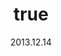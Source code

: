 ---
wip: "True"
id: "6692"
title:
  de: "Vergilbte Basiliskenleder-Karte"
  en: "Timeworn Peisteskin Map"
  fr: "Vieille carte en peau de peiste"
  ja: "古ぼけた地図G5"
  cn: "陈旧的毒蜥蜴革地图"
  ko: "5등급 오래된 지도"
layout: treasuremap
page_type: guide
categories: "treasuremap"
instanceType: "treasuremap"
date: "2013.12.14"
patchNumber: "2.1"
patchName: "A Realm Awoken"
expac: "arr"
image: "/assets/img/content/klassen/Chocobo.webp"
terms:
    - term: "TreasureMaps"
    - term: "A Realm Awoken"
sortid: 5
order: 5
plvl: 50
slug: "vergilbte_basiliskenleder_karte"
maxpartysize: 8
zones:
  - zonename: "Central Shroud"
    fullimage: "/assets/img/treasuremaps/Vergilbte Basiliskenleder-Karte/Tiefer Wald/Tiefer Wald.webp"
    subimage:
      - "/assets/img/treasuremaps/Vergilbte Basiliskenleder-Karte/Tiefer Wald/A.webp"
      - "/assets/img/treasuremaps/Vergilbte Basiliskenleder-Karte/Tiefer Wald/B.webp"
      - "/assets/img/treasuremaps/Vergilbte Basiliskenleder-Karte/Tiefer Wald/C.webp"
  - zonename: "East Shroud"
    fullimage: "/assets/img/treasuremaps/Vergilbte Basiliskenleder-Karte/Ostwald/Ostwald.webp"
    subimage:
      - "/assets/img/treasuremaps/Vergilbte Basiliskenleder-Karte/Ostwald/A.webp"
      - "/assets/img/treasuremaps/Vergilbte Basiliskenleder-Karte/Ostwald/B.webp"
      - "/assets/img/treasuremaps/Vergilbte Basiliskenleder-Karte/Ostwald/C.webp"
  - zonename: "South Shroud"
    fullimage: "/assets/img/treasuremaps/Vergilbte Basiliskenleder-Karte/Südwald/Südwald.webp"
    subimage:
      - "/assets/img/treasuremaps/Vergilbte Basiliskenleder-Karte/Südwald/A.webp"
      - "/assets/img/treasuremaps/Vergilbte Basiliskenleder-Karte/Südwald/B.webp"
      - "/assets/img/treasuremaps/Vergilbte Basiliskenleder-Karte/Südwald/C.webp"
  - zonename: "North Shroud"
    fullimage: "/assets/img/treasuremaps/Vergilbte Basiliskenleder-Karte/Nordwald/Nordwald.webp"
    subimage:
      - "/assets/img/treasuremaps/Vergilbte Basiliskenleder-Karte/Nordwald/A.webp"
      - "/assets/img/treasuremaps/Vergilbte Basiliskenleder-Karte/Nordwald/B.webp"
      - "/assets/img/treasuremaps/Vergilbte Basiliskenleder-Karte/Nordwald/C.webp"
  - zonename: "Middle La Noscea"
    fullimage: "/assets/img/treasuremaps/Vergilbte Basiliskenleder-Karte/Zentrales La Noscea/Zentrales La Noscea.webp"
    subimage:
      - "/assets/img/treasuremaps/Vergilbte Basiliskenleder-Karte/Zentrales La Noscea/A.webp"
      - "/assets/img/treasuremaps/Vergilbte Basiliskenleder-Karte/Zentrales La Noscea/B.webp"
      - "/assets/img/treasuremaps/Vergilbte Basiliskenleder-Karte/Zentrales La Noscea/C.webp"
  - zonename: "Lower La Noscea"
    fullimage: "/assets/img/treasuremaps/Vergilbte Basiliskenleder-Karte/Unteres La Noscea/Unteres La Noscea.webp"
    subimage:
      - "/assets/img/treasuremaps/Vergilbte Basiliskenleder-Karte/Unteres La Noscea/A.webp"
      - "/assets/img/treasuremaps/Vergilbte Basiliskenleder-Karte/Unteres La Noscea/B.webp"
      - "/assets/img/treasuremaps/Vergilbte Basiliskenleder-Karte/Unteres La Noscea/C.webp"
  - zonename: "Eastern La Noscea"
    fullimage: "/assets/img/treasuremaps/Vergilbte Basiliskenleder-Karte/Östliches La Noscea/Östliches La Noscea.webp"
    subimage:
      - "/assets/img/treasuremaps/Vergilbte Basiliskenleder-Karte/Östliches La Noscea/A.webp"
      - "/assets/img/treasuremaps/Vergilbte Basiliskenleder-Karte/Östliches La Noscea/B.webp"
      - "/assets/img/treasuremaps/Vergilbte Basiliskenleder-Karte/Östliches La Noscea/C.webp"
  - zonename: "Western La Noscea"
    fullimage: "/assets/img/treasuremaps/Vergilbte Basiliskenleder-Karte/Westliches La Noscea/Westliches La Noscea.webp"
    subimage:
      - "/assets/img/treasuremaps/Vergilbte Basiliskenleder-Karte/Westliches La Noscea/A.webp"
      - "/assets/img/treasuremaps/Vergilbte Basiliskenleder-Karte/Westliches La Noscea/B.webp"
      - "/assets/img/treasuremaps/Vergilbte Basiliskenleder-Karte/Westliches La Noscea/C.webp"
  - zonename: "Upper La Noscea"
    fullimage: "/assets/img/treasuremaps/Vergilbte Basiliskenleder-Karte/Oberes La Noscea/Oberes La Noscea.webp"
    subimage:
      - "/assets/img/treasuremaps/Vergilbte Basiliskenleder-Karte/Oberes La Noscea/A.webp"
      - "/assets/img/treasuremaps/Vergilbte Basiliskenleder-Karte/Oberes La Noscea/B.webp"
      - "/assets/img/treasuremaps/Vergilbte Basiliskenleder-Karte/Oberes La Noscea/C.webp"
  - zonename: "Outer La Noscea"
    fullimage: "/assets/img/treasuremaps/Vergilbte Basiliskenleder-Karte/Äußeres La Noscea/Äußeres La Noscea.webp"
    subimage:
      - "/assets/img/treasuremaps/Vergilbte Basiliskenleder-Karte/Äußeres La Noscea/A.webp"
      - "/assets/img/treasuremaps/Vergilbte Basiliskenleder-Karte/Äußeres La Noscea/B.webp"
      - "/assets/img/treasuremaps/Vergilbte Basiliskenleder-Karte/Äußeres La Noscea/C.webp"
  - zonename: "Western Thanalan"
    fullimage: "/assets/img/treasuremaps/Vergilbte Basiliskenleder-Karte/Westliches Thanalan/Westliches Thanalan.webp"
    subimage:
      - "/assets/img/treasuremaps/Vergilbte Basiliskenleder-Karte/Westliches Thanalan/A.webp"
      - "/assets/img/treasuremaps/Vergilbte Basiliskenleder-Karte/Westliches Thanalan/B.webp"
      - "/assets/img/treasuremaps/Vergilbte Basiliskenleder-Karte/Westliches Thanalan/C.webp"
  - zonename: "Central Thanalan"
    fullimage: "/assets/img/treasuremaps/Vergilbte Basiliskenleder-Karte/Zentrales Thanalan/Zentrales Thanalan.webp"
    subimage:
      - "/assets/img/treasuremaps/Vergilbte Basiliskenleder-Karte/Zentrales Thanalan/A.webp"
      - "/assets/img/treasuremaps/Vergilbte Basiliskenleder-Karte/Zentrales Thanalan/B.webp"
      - "/assets/img/treasuremaps/Vergilbte Basiliskenleder-Karte/Zentrales Thanalan/C.webp"
  - zonename: "Eastern Thanalan"
    fullimage: "/assets/img/treasuremaps/Vergilbte Basiliskenleder-Karte/Östliches Thanalan/Östliches Thanalan.webp"
    subimage:
      - "/assets/img/treasuremaps/Vergilbte Basiliskenleder-Karte/Östliches Thanalan/A.webp"
      - "/assets/img/treasuremaps/Vergilbte Basiliskenleder-Karte/Östliches Thanalan/B.webp"
      - "/assets/img/treasuremaps/Vergilbte Basiliskenleder-Karte/Östliches Thanalan/C.webp"
  - zonename: "Southern Thanalan"
    fullimage: "/assets/img/treasuremaps/Vergilbte Basiliskenleder-Karte/Südliches Thanalan/Südliches Thanalan.webp"
    subimage:
      - "/assets/img/treasuremaps/Vergilbte Basiliskenleder-Karte/Südliches Thanalan/A.webp"
      - "/assets/img/treasuremaps/Vergilbte Basiliskenleder-Karte/Südliches Thanalan/B.webp"
      - "/assets/img/treasuremaps/Vergilbte Basiliskenleder-Karte/Südliches Thanalan/C.webp"
  - zonename: "Northern Thanalan"
    fullimage: "/assets/img/treasuremaps/Vergilbte Basiliskenleder-Karte/Nördliches Thanalan/Nördliches Thanalan.webp"
    subimage:
      - "/assets/img/treasuremaps/Vergilbte Basiliskenleder-Karte/Nördliches Thanalan/A.webp"
      - "/assets/img/treasuremaps/Vergilbte Basiliskenleder-Karte/Nördliches Thanalan/B.webp"
      - "/assets/img/treasuremaps/Vergilbte Basiliskenleder-Karte/Nördliches Thanalan/C.webp"
  - zonename: "Coerthas Central Highlands"
    fullimage: "/assets/img/treasuremaps/Vergilbte Basiliskenleder-Karte/Zentrales Hochland von Coerthas/Zentrales Hochland von Coerthas.webp"
    subimage:
      - "/assets/img/treasuremaps/Vergilbte Basiliskenleder-Karte/Zentrales Hochland von Coerthas/A.webp"
      - "/assets/img/treasuremaps/Vergilbte Basiliskenleder-Karte/Zentrales Hochland von Coerthas/B.webp"
      - "/assets/img/treasuremaps/Vergilbte Basiliskenleder-Karte/Zentrales Hochland von Coerthas/C.webp"
  - zonename: "Mor Dhona"
    fullimage: "/assets/img/treasuremaps/Vergilbte Basiliskenleder-Karte/Mor Dhona/Mor Dhona.webp"
    subimage:
      - "/assets/img/treasuremaps/Vergilbte Basiliskenleder-Karte/Mor Dhona/A.webp"
      - "/assets/img/treasuremaps/Vergilbte Basiliskenleder-Karte/Mor Dhona/B.webp"
      - "/assets/img/treasuremaps/Vergilbte Basiliskenleder-Karte/Mor Dhona/C.webp"
---